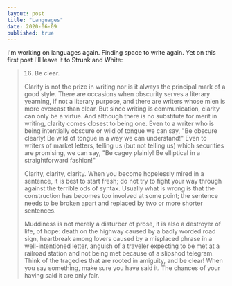 ```yaml
---
layout: post
title: "Languages"
date: 2020-06-09
published: true
---
```


I'm working on languages again. Finding space to write again. Yet on this first post I'll leave it to Strunk and White:


> 16. Be clear.
>
> Clarity is not the prize in writing nor is it always the principal mark of a good style. There are occasions when obscurity serves a literary yearning, if not a literary purpose, and there are writers whose mien is more overcast than clear. But since writing is communication, clarity can only be a virtue. And although there is no substitute for merit in writing, clarity comes closest to being one. Even to a writer who is being intentially obscure or wild of tongue we can say, "Be obscure clearly! Be wild of tongue in a way we can understand!" Even to writers of market letters, telling us (but not telling us) which securities are promising, we can say, "Be cagey plainly! Be elliptical in a straightforward fashion!"
>
> Clarity, clarity, clarity. When you become hopelessly mired in a sentence, it is best to start fresh; do not try to fight your way through against the terrible ods of syntax. Usually what is wrong is that the construction has becomes too involved at some point; the sentence needs to be broken apart and replaced by two or more shorter sentences.
>
> Muddiness is not merely a disturber of prose, it is also a destroyer of life, of hope: death on the highway caused by a badly worded road sign, heartbreak among lovers caused by a misplaced phrase in a well-intentioned letter, anguish of a traveler expecting to be met at a railroad station and not being met because of a slipshod telegram. Think of the tragedies that are rooted in amiguity, and be clear! When you say something, make sure you have said it. The chances of your having said it are only fair.
